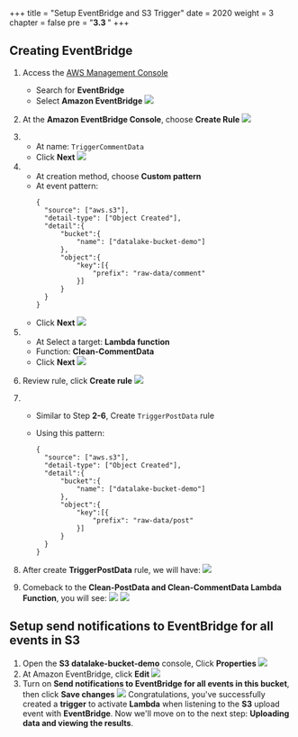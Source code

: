 +++
title = "Setup EventBridge and S3 Trigger"
date = 2020
weight = 3
chapter = false
pre = "<b>3.3 </b>"
+++

## Creating EventBridge

1.  Access the [AWS Management Console](https://us-east-1.console.aws.amazon.com/console/home?region=us-east-1)

    - Search for **EventBridge**
    - Select **Amazon EventBridge**
      ![](/images/3/3/4.png)

2.  At the **Amazon EventBridge Console**, choose **Create Rule**
    ![](/images/3/3/5.png)
3.  - At name: `TriggerCommentData`
    - Click **Next**
      ![](/images/3/3/6.png)
4.  - At creation method, choose **Custom pattern**
    - At event pattern:
      ```
      {
        "source": ["aws.s3"],
        "detail-type": ["Object Created"],
        "detail":{
            "bucket":{
                "name": ["datalake-bucket-demo"]
            },
            "object":{
                "key":[{
                    "prefix": "raw-data/comment"
                }]
            }
        }
      }
      ```
    - Click **Next**
      ![](/images/3/3/7.png)

5.  - At Select a target: **Lambda function**
    - Function: **Clean-CommentData**
    - Click **Next**
      ![](/images/3/3/8.png)
6.  Review rule, click **Create rule**
    ![](/images/3/3/9.png)
7.  - Similar to Step **2-6**, Create `TriggerPostData` rule
    - Using this pattern:

      ```
      {
        "source": ["aws.s3"],
        "detail-type": ["Object Created"],
        "detail":{
            "bucket":{
                "name": ["datalake-bucket-demo"]
            },
            "object":{
                "key":[{
                    "prefix": "raw-data/post"
                }]
            }
        }
      }
      ```

8.  After create **TriggerPostData** rule, we will have:
    ![](/images/3/3/10.png)
9.  Comeback to the **Clean-PostData and Clean-CommentData Lambda Function**, you will see:
    ![](/images/3/3/11.png)
    ![](/images/3/3/12.png)

## Setup send notifications to EventBridge for all events in S3

1.  Open the **S3 datalake-bucket-demo** console, Click **Properties**
    ![](/images/3/3/1.png)
2.  At Amazon EventBridge, click **Edit**
    ![](/images/3/3/2.png)
3.  Turn on **Send notifications to EventBridge for all events in this bucket**, then click **Save changes**
    ![](/images/3/3/3.png)
    Congratulations, you've successfully created a **trigger** to activate **Lambda** when listening to the **S3** upload event with **EventBridge**. Now we'll move on to the next step: **Uploading data and viewing the results**.
